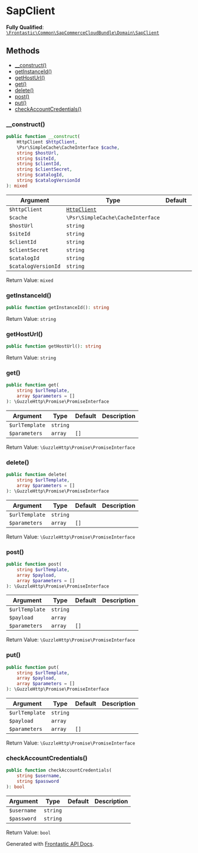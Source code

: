 #  SapClient

**Fully Qualified**: [`\Frontastic\Common\SapCommerceCloudBundle\Domain\SapClient`](../../../../src/php/SapCommerceCloudBundle/Domain/SapClient.php)

## Methods

* [__construct()](#__construct)
* [getInstanceId()](#getinstanceid)
* [getHostUrl()](#gethosturl)
* [get()](#get)
* [delete()](#delete)
* [post()](#post)
* [put()](#put)
* [checkAccountCredentials()](#checkaccountcredentials)

### __construct()

```php
public function __construct(
    HttpClient $httpClient,
    \Psr\SimpleCache\CacheInterface $cache,
    string $hostUrl,
    string $siteId,
    string $clientId,
    string $clientSecret,
    string $catalogId,
    string $catalogVersionId
): mixed
```

Argument|Type|Default|Description
--------|----|-------|-----------
`$httpClient`|[`HttpClient`](../../HttpClient.md)||
`$cache`|`\Psr\SimpleCache\CacheInterface`||
`$hostUrl`|`string`||
`$siteId`|`string`||
`$clientId`|`string`||
`$clientSecret`|`string`||
`$catalogId`|`string`||
`$catalogVersionId`|`string`||

Return Value: `mixed`

### getInstanceId()

```php
public function getInstanceId(): string
```

Return Value: `string`

### getHostUrl()

```php
public function getHostUrl(): string
```

Return Value: `string`

### get()

```php
public function get(
    string $urlTemplate,
    array $parameters = []
): \GuzzleHttp\Promise\PromiseInterface
```

Argument|Type|Default|Description
--------|----|-------|-----------
`$urlTemplate`|`string`||
`$parameters`|`array`|`[]`|

Return Value: `\GuzzleHttp\Promise\PromiseInterface`

### delete()

```php
public function delete(
    string $urlTemplate,
    array $parameters = []
): \GuzzleHttp\Promise\PromiseInterface
```

Argument|Type|Default|Description
--------|----|-------|-----------
`$urlTemplate`|`string`||
`$parameters`|`array`|`[]`|

Return Value: `\GuzzleHttp\Promise\PromiseInterface`

### post()

```php
public function post(
    string $urlTemplate,
    array $payload,
    array $parameters = []
): \GuzzleHttp\Promise\PromiseInterface
```

Argument|Type|Default|Description
--------|----|-------|-----------
`$urlTemplate`|`string`||
`$payload`|`array`||
`$parameters`|`array`|`[]`|

Return Value: `\GuzzleHttp\Promise\PromiseInterface`

### put()

```php
public function put(
    string $urlTemplate,
    array $payload,
    array $parameters = []
): \GuzzleHttp\Promise\PromiseInterface
```

Argument|Type|Default|Description
--------|----|-------|-----------
`$urlTemplate`|`string`||
`$payload`|`array`||
`$parameters`|`array`|`[]`|

Return Value: `\GuzzleHttp\Promise\PromiseInterface`

### checkAccountCredentials()

```php
public function checkAccountCredentials(
    string $username,
    string $password
): bool
```

Argument|Type|Default|Description
--------|----|-------|-----------
`$username`|`string`||
`$password`|`string`||

Return Value: `bool`

Generated with [Frontastic API Docs](https://github.com/FrontasticGmbH/apidocs).
